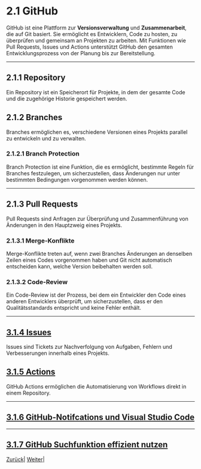 # 2.1 GitHub

GitHub ist eine Plattform zur **Versionsverwaltung** und **Zusammenarbeit**, die auf Git basiert. Sie ermöglicht es Entwicklern, Code zu hosten, zu überprüfen und gemeinsam an Projekten zu arbeiten. Mit Funktionen wie Pull Requests, Issues und Actions unterstützt GitHub den gesamten Entwicklungsprozess von der Planung bis zur Bereitstellung.

---

## 2.1.1 Repository

Ein Repository ist ein Speicherort für Projekte, in dem der gesamte Code und die zugehörige Historie gespeichert werden.

## 2.1.2 Branches

Branches ermöglichen es, verschiedene Versionen eines Projekts parallel zu entwickeln und zu verwalten.

### 2.1.2.1 Branch Protection

Branch Protection ist eine Funktion, die es ermöglicht, bestimmte Regeln für Branches festzulegen, um sicherzustellen, dass Änderungen nur unter bestimmten Bedingungen vorgenommen werden können.

---

## 2.1.3 Pull Requests

Pull Requests sind Anfragen zur Überprüfung und Zusammenführung von Änderungen in den Hauptzweig eines Projekts.

### 2.1.3.1 Merge-Konflikte

Merge-Konflikte treten auf, wenn zwei Branches Änderungen an denselben Zeilen eines Codes vorgenommen haben und Git nicht automatisch entscheiden kann, welche Version beibehalten werden soll.

### 2.1.3.2 Code-Review

Ein Code-Review ist der Prozess, bei dem ein Entwickler den Code eines anderen Entwicklers überprüft, um sicherzustellen, dass er den Qualitätsstandards entspricht und keine Fehler enthält.

---

## [3.1.4 Issues](4/README.md)

Issues sind Tickets zur Nachverfolgung von Aufgaben, Fehlern und Verbesserungen innerhalb eines Projekts.

## [3.1.5 Actions](5/README.md)

GitHub Actions ermöglichen die Automatisierung von Workflows direkt in einem Repository.

---

## [3.1.6 GitHub-Notifcations und Visual Studio Code](6/README.md)

---

## [3.1.7 GitHub Suchfunktion effizient nutzen](7/README.md)

[Zurück](/docs/3/README.md)| [Weiter](1/README.md)|
